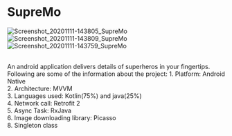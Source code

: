 # SupreMo</br>
![Screenshot_20201111-143805_SupreMo](https://user-images.githubusercontent.com/38261562/98792175-1c7c4800-242c-11eb-8ae2-225f93de5000.jpg)
![Screenshot_20201111-143809_SupreMo](https://user-images.githubusercontent.com/38261562/98792177-1dad7500-242c-11eb-87a5-a35661a071cf.jpg)
![Screenshot_20201111-143759_SupreMo](https://user-images.githubusercontent.com/38261562/98792181-1edea200-242c-11eb-90c4-16d947d0f0ca.jpg)



</br>
An android application delivers details of superheros in your fingertips. Following are some of the information about the project:
1. Platform: Android Native</br>
2. Architecture: MVVM</br>
3. Languages used: Kotlin(75%) and java(25%)</br>
4. Network call: Retrofit 2</br>
5. Async Task: RxJava</br>
6. Image downloading library: Picasso</br>
8. Singleton class</br>

